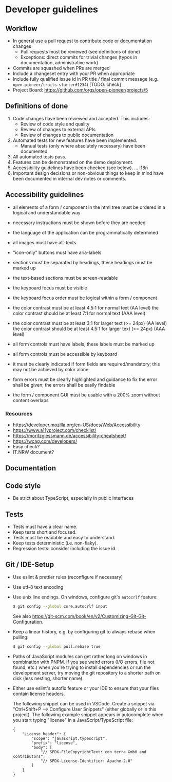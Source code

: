 # Developer guidelines

## Workflow

-   In general use a pull request to contribute code or documentation changes
    -   Pull requests must be reviewed (see definitions of done)
    -   Exceptions: direct commits for trivial changes (typos in documentation, administrative work)
-   Commits are squashed when PRs are merged
-   Include a changeset entry with your PR when appropriate
-   Include fully qualified issue id in PR title / final commit message (e.g. `open-pioneer/trails-starter#1234`) [TODO: check]
-   Project Board: <https://github.com/orgs/open-pioneer/projects/5>

## Definitions of done

1. Code changes have been reviewed and accepted.
   This includes:
    - Review of code style and quality
    - Review of changes to external APIs
    - Review of changes to public documentation
2. Automated tests for new features have been implemented.
    - Manual tests (only where absolutely necessary) have been documented.
3. All automated tests pass.
4. Features can be demonstrated on the demo deployment.
5. Accessibility guidelines have been checked (see below).
   ... I18n
6. Important design decisions or non-obvious things to keep in mind
   have been documented in internal dev notes or comments.

## Accessibility guidelines

-   all elements of a form / component in the html tree must be ordered in a logical and understandable way
-   necessary instructions must be shown before they are needed
-   the language of the application can be programmatically determined

-   all images must have alt-texts.
-   "icon-only" buttons must have aria-labels
-   sections must be separated by headings, these headings must be marked up
-   the text-based sections must be screen-readable

-   the keyboard focus must be visible
-   the keyboard focus order must be logical within a form / component

-   the color contrast must be at least 4.5:1 for normal text (AA level)
    the color contrast should be at least 7:1 for normal text (AAA level)
-   the color contrast must be at least 3:1 for larger text (>= 24px) (AA level)
    the color contrast should be at least 4.5:1 for larger text (>= 24px) (AAA level)

-   all form controls must have labels, these labels must be marked up
-   all form controls must be accessible by keyboard
-   it must be clearly indicated if form fields are required/mandatory; this may not be achieved by color alone
-   form errors must be clearly highlighted and guidance to fix the error shall be given; the errors shall be easily findable
-   the form / component GUI must be usable with a 200% zoom without content overlaps

### Resources

-   https://developer.mozilla.org/en-US/docs/Web/Accessibility
-   https://www.a11yproject.com/checklist/
-   https://moritzgiessmann.de/accessibility-cheatsheet/
-   https://wcag.com/developers/
-   Easy check?
-   IT.NRW document?

## Documentation

## Code style

-   Be strict about TypeScript, especially in public interfaces

## Tests

-   Tests must have a clear name.
-   Keep tests short and focused.
-   Tests must be readable and easy to understand.
-   Keep tests deterministic (i.e. non-flaky).
-   Regression tests: consider including the issue id.

## Git / IDE-Setup

-   Use eslint & prettier rules (reconfigure if necessary)
-   Use utf-8 text encoding
-   Use unix line endings. On windows, configure git's `autocrlf` feature:

    ```bash
    $ git config --global core.autocrlf input
    ```

    See also <https://git-scm.com/book/en/v2/Customizing-Git-Git-Configuration>.

-   Keep a linear history, e.g. by configuring git to always rebase when pulling:

    ```bash
    $ git config --global pull.rebase true
    ```

-   Paths of JavaScript modules can get rather long on windows in combination with PNPM.
    If you see weird errors (I/O errors, file not found, etc.) when you're trying to install dependencies
    or run the development server, try moving the git repository to a shorter path on disk (less nesting, shorter name).

-   Either use eslint's autofix feature or your IDE to ensure that your files contain license headers.

    The following snippet can be used in VSCode.
    Create a snippet via "Ctrl+Shift+P --> Configure User Snippets" (either globally or in this project).
    The following example snippet appears in autocomplete when you start typing "license" in a JavaScript/TypeScript file:

    ```jsonc
    {
        "License header": {
            "scope": "javascript,typescript",
            "prefix": "license",
            "body": [
                "// SPDX-FileCopyrightText: con terra GmbH and contributors",
                "// SPDX-License-Identifier: Apache-2.0"
            ]
        }
    }
    ```
